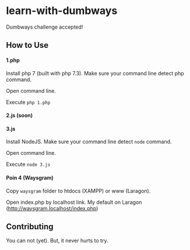 # learn-with-dumbways

Dumbways challenge accepted!

## How to Use

#### 1.php
Install php 7 (built with php 7.3). Make sure your command line detect php command.

Open command line.

Execute `php 1.php`

#### 2.js (soon)

#### 3.js
Install NodeJS. Make sure your command line detect `node` command.

Open command line.

Execute `node 3.js`

#### Poin 4 (Waysgram)
Copy `waysgram` folder to htdocs (XAMPP) or www (Laragon).

Open index.php by localhost link. My default on Laragon (http://waysgram.localhost/index.php)


## Contributing
You can not (yet).
But, it never hurts to try.
